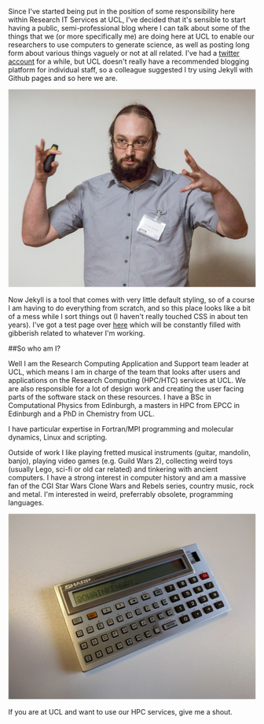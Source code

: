 Since I've started being put in the position of some responsibility here within Research IT Services at UCL, I've decided that it's sensible to start having a public, semi-professional blog where I can talk about some of the things that we (or more specifically me) are doing here at UCL to enable our researchers to use computers to generate science, as well as posting long form about various things vaguely or not at all related.  I've had a [twitter account](https://twitter.com/owainkenway) for a while, but UCL doesn't really have a recommended blogging platform for individual staff, so a colleague suggested I try using Jekyll with Github pages and so here we are.

![Me describing how big HPC is.](/images/meee.png)

Now Jekyll is a tool that comes with very little default styling, so of a course I am having to do everything from scratch, and so this place looks like a bit of a mess while I sort things out (I haven't really touched CSS in about ten years).  I've got a test page over [here](/scratch.html) which will be constantly filled with gibberish related to whatever I'm working.

##So who am I?

Well I am the Research Computing Application and Support team leader at UCL, which means I am in charge of the team that looks after users and applications on the Research Computing (HPC/HTC) services at UCL.  We are also responsible for a lot of design work and creating the user facing parts of the software stack on these resources.  I have a BSc in Computational Physics from Edinburgh, a masters in HPC from EPCC in Edinburgh and a PhD in Chemistry from UCL.

I have particular expertise in Fortran/MPI programming and molecular dynamics, Linux and scripting.

Outside of work I like playing fretted musical instruments (guitar, mandolin, banjo), playing video games (e.g. Guild Wars 2), collecting weird toys (usually Lego, sci-fi or old car related) and tinkering with ancient computers.  I have a strong interest in computer history and am a massive fan of the CGI Star Wars Clone Wars and Rebels series, country music, rock and metal.  I'm interested in weird, preferrably obsolete, programming languages.

![My pocket computer.](/images/sharp.png)

If you are at UCL and want to use our HPC services, give me a shout.
